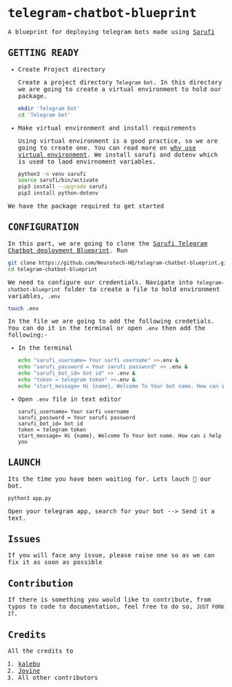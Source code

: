<samp>

# telegram-chatbot-blueprint

A blueprint for deploying telegram bots made using [Sarufi](https://docs.sarufi.io/)

## GETTING READY

- Create Project directory

  Create a project directory `Telegram bot`. In this directory we are going to create a virtual environment to hold our package.

  ```bash
  mkdir 'Telegram bot'
  cd 'Telegram bot'

  ```

- Make virtual environment and install requirements

  Using virtual environment is a good practice, so we are going to create one. You can read more on [why use virtual environment](https://www.freecodecamp.org/news/how-to-setup-virtual-environments-in-python/). We install sarufi and dotenv which is used to laod envirnoment variables.

  ```bash
  python3 -m venv sarufi
  source sarufi/bin/activate
  pip3 install --upgrade sarufi
  pip3 install python-dotenv
  ```

We have the package required to get started

## CONFIGURATION

In this part, we are going to clone the [Sarufi Telegram Chatbot deployment Blueprint](https://github.com/Neurotech-HQ/telegram-chatbot-blueprint.git). Run

```bash
git clone https://github.com/Neurotech-HQ/telegram-chatbot-blueprint.git
cd telegram-chatbot-blueprint
```

We need to configure our credentials. Navigate into `telegram-chatbot-blueprint` folder to create a file to hold environment variables, `.env`

```bash
touch .env
```

In the file we are going to add the following credetials. You can do it in the terminal or open `.env` then add the following:-

- In the terminal

  ```bash
  echo "sarufi_username= Your sarfi username" >>.env &
  echo "sarufi_password = Your sarufi password" >> .env &
  echo "sarufi_bot_id= bot id" >> .env & 
  echo "token = telegram token" >>.env &
  echo "start_message= Hi {name}, Welcome To Your bot name. How can i help you" >> .env
  ```
    
- Open `.env` file in text editor

  ```text
  sarufi_username= Your sarfi username
  sarufi_password = Your sarufi password
  sarufi_bot_id= bot id
  token = telegram token
  start_message= Hi {name}, Welcome To Your bot name. How can i help you
  ```

## LAUNCH

Its the time you have been waiting for. Lets lauch 🚀 our bot.

```python
python3 app.py
```

Open your telegram app, search for your bot --> Send it a text.

## Issues

If you will face any issue, please raise one so as we can fix it as soon as possible

## Contribution

If there is something you would like to contribute, from typos to code to documentation, feel free to do so, `JUST FORK IT`.

## Credits

All the credits to

1. [kalebu](https://github.com/Kalebu/)
2. [Jovine](https://github.com/jovyinny)
3. All other contributors

</samp>
